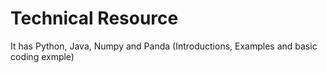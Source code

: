 # Technical Resource
It has Python, Java, Numpy and Panda (Introductions, Examples and basic coding exmple)
